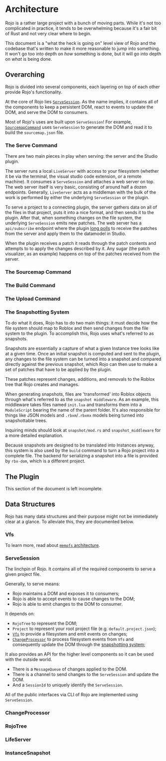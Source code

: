 # Architecture

Rojo is a rather large project with a bunch of moving parts. While it's not too complicated in practice, it tends to be overwhelming because it's a fair bit of Rust and not very clear where to begin.

This document is a "what the heck is going on" level view of Rojo and the codebase that's written to make it more reasonable to jump into something. It won't go too into depth on *how* something is done, but it will go into depth on *what* is being done.

## Overarching

Rojo is divided into several components, each layering on top of each other provide Rojo's functionality.

At the core of Rojo lies [`ServeSession`](#servesession). As the name implies, it contains all of the components to keep a persistent DOM, react to events to update the DOM, and serve the DOM to consumers.

Most of Rojo's uses are built upon `ServeSession`! For example, [`SourcemapCommand`](#sourcemapCommand) uses `ServeSession` to generate the DOM and read it to build the `sourcemap.json` file.

### The Serve Command

There are two main pieces in play when serving: the server and the Studio plugin.

The server runs a local `LiveServer` with access to your filesystem (whether it be via the terminal, the visual studio code extension, or a remote machine). It consumes a `ServeSession` and attaches a web server on top. The web server itself is very basic, consisting of around half a dozen endpoints. Generally, `LiveServer` acts as a middleman with the bulk of the work is performed by either the underlying `ServeSession` or the plugin. 

To serve a project to a connecting plugin, the server gathers data on all of the files in that project, puts it into a nice format, and then sends it to the plugin. After that, when something changes on the file system, the underlying `ServeSession` emits new patches. The web server has a `api/subscribe` endpoint where the plugin [long polls](https://en.wikipedia.org/wiki/Push_technology#Long_polling) to receive the patches from the server and apply them to the datamodel in Studio.

When the plugin receives a patch it reads through the patch contents and attempts to to apply the changes described by it. Any sugar (the patch visualizer, as an example) happens on top of the patches received from the server.

### The Sourcemap Command
### The Build Command
### The Upload Command

### The Snapshotting System

To do what it does, Rojo has to do two main things: it must decide how the file system should map to Roblox and then send changes from the file system to the plugin. To accomplish this, Rojo uses what's referred to as snapshots.

Snapshots are essentially a capture of what a given Instance tree looks like at a given time. Once an initial snapshot is computed and sent to the plugin, any changes to the file system can be turned into a snapshot and compared directly against the previous snapshot, which Rojo can then use to make a set of patches that have to be applied by the plugin.

These patches represent changes, additions, and removals to the Roblox tree that Rojo creates and manages.

When generating snapshots, files are 'transformed' into Roblox objects through what's referred to as the `snapshot middleware`. As an example, this middleware takes files named `init.lua` and transforms them into a `ModuleScript` bearing the name of the parent folder. It's also responsible for things like JSON models and `.rbxm`/`.rbxmx` models being turned into snapshottable trees.

Inquiring minds should look at `snapshot/mod.rs` and `snapshot_middleware` for a more detailed explanation.

Because snapshots are designed to be translated into Instances anyway, this system is also used by the `build` command to turn a Rojo project into a complete file. The backend for serializing a snapshot into a file is provided by `rbx-dom`, which is a different project.

## The Plugin

This section of the document is left incomplete.

## Data Structures

Rojo has many data structures and their purpose might not be immediately clear at a glance. To alleviate this, they are documented below.

### Vfs

To learn more, read about [`memofs` architecture](crates/memofs/ARCHITECTURE.md).

### ServeSession

The linchpin of Rojo. It contains all of the required components to serve a given project file.

Generally, to serve means:

- Rojo maintains a DOM and exposes it to consumers;
- Rojo is able to accept events to cause changes to the DOM;
- Rojo is able to emit changes to the DOM to consumer.

It depends on:

- `RojoTree` to represent the DOM;
- `Project` to represent your root project file (e.g. `default.project.json`);
- [`Vfs`](#vfs) to provide a filesystem and emit events on changes;
- [`ChangeProcessor`](#changeprocessor) to process filesystem events from `Vfs` and consequently update the DOM through the [snapshotting system](#the-snapshotting-system);

It also provides an API for the higher level components so it can be used with the outside world.

- There is a `MessageQueue` of changes applied to the DOM.
- There is a channel to send changes to the `ServeSession` and update the DOM.
- And a `SessionId` to uniquely identify the `ServeSession`.

All of the public interfaces via CLI of Rojo are implemented using `ServeSession`.

### ChangeProcessor

### RojoTree

### LifeServer

### InstanceSnapshot
